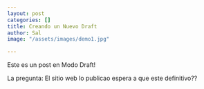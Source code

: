 ```yaml
---
layout: post
categories: []
title: Creando un Nuevo Draft
author: Sal
image: "/assets/images/demo1.jpg"

---
```

Este es un post en Modo Draft!

La pregunta: El sitio web lo publicao espera a que este definitivo??